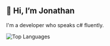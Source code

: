 ## 👋 Hi, I’m Jonathan

I'm a developer who speaks c# fluently. 

![Top Languages](https://github-readme-stats.vercel.app/api/top-langs/?username=jk1422&layout=compact&theme=tokyonight)

<!---
jk1422/jk1422 is a ✨ special ✨ repository because its `README.md` (this file) appears on your GitHub profile.
You can click the Preview link to take a look at your changes.
--->
